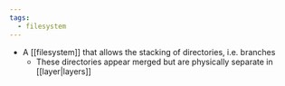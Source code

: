 ```yaml
---
tags:
  - filesystem
---
```

- A [[filesystem]] that allows the stacking of directories, i.e. branches
	- These directories appear merged but are physically separate in [[layer|layers]]